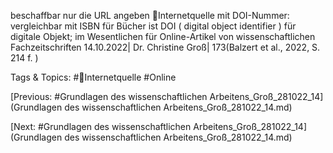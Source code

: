 beschaffbar nur die URL angeben
Internetquelle mit DOI-Nummer: vergleichbar mit ISBN für Bücher ist DOI ( digital object
identifier ) für digitale Objekt; im Wesentlichen für Online-Artikel von wissenschaftlichen 
Fachzeitschriften
14.10.2022| Dr. Christine Groß| 173(Balzert et al., 2022, S. 214 f. )

   Tags & Topics:
   #Internetquelle
   #Online

[Previous: #Grundlagen des wissenschaftlichen Arbeitens_Groß_281022_14](Grundlagen des wissenschaftlichen Arbeitens_Groß_281022_14.md)

[Next: #Grundlagen des wissenschaftlichen Arbeitens_Groß_281022_14](Grundlagen des wissenschaftlichen Arbeitens_Groß_281022_14.md)
